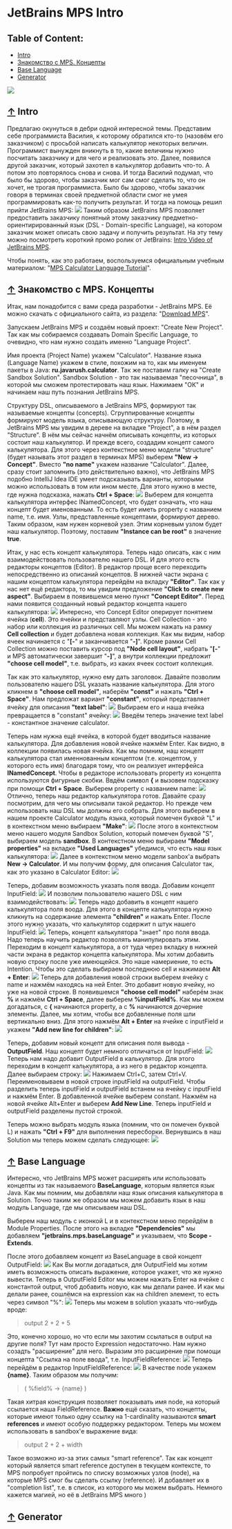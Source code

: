 # <a name="Home"></a> JetBrains MPS Intro

## Table of Content:
- [Intro](#intro)
- [Знакомство с MPS. Концепты](#concepts)
- [Base Language](#base)
- [Generator](#generator)

![](./img/DSL_logo.png)
## [↑](#Home) <a name="intro"></a> Intro
Предлагаю окунуться в дебри одной интересной темы. Представим себе программиста Василия, к которому обратился кто-то (назовём его заказчиком) с просьбой написать калькулятор некоторых величин. Программист вынужден вникнуть в то, какие величины нужно посчитать заказчику и для чего и реализовать это. Далее, появился другой заказчик, который захотел в калькулятор добавить что-то. А потом это повторялось снова и снова. И тогда Василий подумал, что было бы здорово, чтобы заказчик мог сам смог сделать то, что он хочет, не трогая программиста. Было бы здорово, чтобы заказчик говоря в терминах своей предметной области смог не умея программировать как-то получить результат. И тогда на помощь решил прийти JetBrains MPS:
![](./img/MPS_aim.png)
Таким образом JetBrains MPS позволяет предоставить заказчику понятный этому заказчику предметно-ориентирированный язык (DSL - Domain-specific Language), на котором заказчик может описать свою задачу и получить результат. На эту тему можно посмотреть короткий промо ролик от JetBrains: [Intro Video of JetBrains MPS](https://www.youtube.com/watch?v=1yQ5kj6svRM).

Чтобы понять, как это работаем, воспользуемся официальным учебным материалом:
"[MPS Calculator Language Tutorial](https://www.jetbrains.com/help/mps/mps-calculator-language-tutorial.html)".

## [↑](#Home) <a name="concepts"></a> Знакомство с MPS. Концепты
Итак, нам понадобится с вами среда разработки - JetBrains MPS. Её можно скачать с официального сайта, из раздела: "[Download MPS](https://www.jetbrains.com/mps/download/#section=windows)".

Запускаем JetBrains MPS и создаём новый проект: "Create New Project".
Так как мы собираемся создавать Domain Specific Language, то очевидно, что нам нужно создать именно "Language Project".

Имя проекта (Project Name) укажем "Calculator". Название языка (Language Name) укажем в стиле, похожим на то, как мы именуем пакеты в Java: **ru.javarush.calculator**. Так же поставим галку на "Create Sandbox Solution". Sandbox Solution - это так называемая "песочница", в которой мы сможем протестировать наш язык. Нажимаем "ОК" и начинаем наш путь познания JetBrains MPS.

Структуру DSL, описываемого в JetBrains MPS, формируют так называемые концепты (concepts). Сгруппированные концепты формируют модель языка, описывающую структуру. Поэтому, в JetBrains MPS мы увидим в дереве на вкладке "Project", а в нём раздел "Structure".
В нём мы сейчас начнём описывать концепты, из которых состоит наш калькулятор.
И прежде всего, создадим концепт самого калькулятора. Для этого через контекстное меню модели "structure" (будет называть этот раздел в терминах MPS) выберем **"New → Concept"**.
Вместо **"no name"** укажем название "Calculator".
Далее, сразу стоит запомнить (это действительно важно), что JetBrains MPS подобно IntelliJ Idea IDE умеет подсказывать варианты, которыми можно использовать в том или ином месте. Для этого нужно в месте, где нужна подсказка, нажать **Ctrl + Space**:
![](./img/ConceptInterfaceHint.png)
Выберем для концепта калькулятора интерфес INamedConcept, что будет означать, что наш концепт будет именованным. То есть будет иметь property с названием name, т.е. имя.
Узлы, представленные концептами, формируют дерево. Таким образом, нам нужен корневой узел. Этим корневым узлом будет наш калькулятор. Поэтому, поставим **"Instance can be root"** в значение **true**.

Итак, у нас есть концепт калькулятора. Теперь надо описать, как с ним взаимодействовать пользователю нашего DSL. И для этого есть редакторы концептов (Editor). В редактор проще всего переходить непосредственно из описаний концептов. В нижней части экрана с нашим концептом калькулятора перейдём на вкладку **"Editor"**. Так как у нас нет ещё редактора, то мы увидим предложение **"Click to create new aspect"**. Выбираем в появившемся меню пункт **"Concept Editor"**. Перед нами появится созданный новый редактор концепта нашего калькулятора:
![](./img/ConceptEditor.png)
Интересно, что Concept Editor оперирует понятием ячейка (**cell**). Это ячейки и представляют узлы. Cell Collection - это набор или коллекция из различных cell.
Мы можем нажать на рамку **Cell collection** и будет добавлена новая коллекция. Как мы видим, набор ячеек начинается с "**[-**" и заканчивается "**-]**". Кроме рамки Cell Collection можно поставить курсор под **"Node cell layout"**, набрать "**[-**" и MPS автоматически завершит "**-]**", а внутри коллекции предложит **"choose cell model"**, т.е. выбрать, из каких ячеек состоит коллекция.

Так как это калькулятор, нужно ему дать заголовок. Давайте позволим пользователю нашего DSL указать название калькулятора. Для этого кликнем в **"choose cell model"**, наберём **"const"** и нажать **"Ctrl + Space"**. Нам предложат вариант **"constant"**, который представляет ячейку для описания **"text label"**:
![](./img/ConstantTextLabel.png)
Выбираем его и наша ячейка превращается в "constant" ячейку:
![](./img/ConstantCell.png)
Введём теперь значение text label - константное значение calculator.

Теперь нам нужна ещё ячейка, в которой будет вводиться название калькулятора. Для добавления новой ячейке нажмём Enter. Как видно, в коллекции появилась новая ячейка.
Как мы помним, наш концепт калькулятора стал именнованным концептом (т.е. концептом, у которого есть имя) благодаря тому, что он реализует интерфейса **INamedConcept**.
Чтобы в редакторе использовать property из концепта используются фигурные скобки. Ввдём символ **{** и вызовем подсказку при помощи **Ctrl + Space**. Выберем property с названием name:
![](./img/ConceptProperty.png)
Отлично, теперь наш редактор калькулятора готов. Давайте сразу посмотрим, для чего мы описывали такой редактор. Но прежде чем использовать наш DSL мы должны его собрать. Для этого выберем в нашем проекте Calculator модуль языка, который помечен буквой "L" и в контекстном меню выбираем **"Make"**:
![](./img/MakeLanguage.png)
После этого в контекстном меню нашего модуля Sandbox Solution, который помечен буквой "S", выбираем модель **sandbox**.
В контекстном меню выбираем **"Model properties"** на вкладке **"Used Languages"** убедимся, что есть наш язык калькулятора:
![](./img/AddCalculatorLanguage.png)
Далее в контекстном меню модели sanbox'а выбрать **New → Calculator**.
И мы получим форму, для описания Calculator так, как это указано в Calculator Editor:
![](./img/CalculatorFirstSolution.png)

Теперь, добавим возможность указать поля ввода. Добавим концепт InputField:
![](./img/InputFieldConcept.png)
И позволим пользователю нашего DSL с ним взаимодействовать:
![](./img/InputFieldEditor.png)
Теперь надо добавить в концепт нашего калькулятора поля воода. Для этого в концепте калькулятора нужно кликнуть на содержание элемента **"children"** и нажать Enter.
После этого нужно указать, что калькулятор содержит n штук нашего InputField:
![](./img/CalculatorInputField.png)
Теперь, концепт калькулятора "знает" про поля ввода. Надо теперь научить редактор позволять манипулировать этим. Переходим в концепт калькулятора, а от туда через вкладку в нижней части экрана в редактор концепта калькулятора.
Мы хотим добавить новую строку после уже имеющейся. Это наше намериение, то есть Intention. Чтобы это сделать выбираем последнюю cell и нажимаем **Alt + Enter**:
![](./img/CalculatorEditorIntention.png)
Теперь для добавления новой строки выберем ячейку с name и нажмём находясь на ней Enter. Это добавит новую ячейку, но уже на новой строке.
В появившемся **"choose cell model"** наберём знак **%** и нажмём **Ctrl + Space**, далее выберем **%inputField%**. Как мы можем догадаться, с **{** начинаются property, а с **%** начинаются дочерние элементы.
Далее, мы хотим, чтобы все добавленные поля шли вертикально вниз. Для этого нажмём **Alt + Enter** на ячейке с inputField и укажем **"Add new line for children"**:
![](./img/NewLineForChildren.png)

Теперь, добавим новый концепт для описания поля вывода - **OutputField**.
Наш концепт будет немного отличаться от InputField:
![](./img/InputOutputFields.png)
Теперь нам надо добавит OutputField в калькулятор. Для этого переходим в концепт калькулятора, а из него в редактор концепта.
Далее выбираем строку:
![](./img/SelectRow.png)
Нажимаем Ctrl+C, затем Ctrl+V. Переименовываем в новой строке inputField на outputField.
Чтобы разделить теперь inputField и outputField встанем на ячейку с inputField и нажмём Enter. В добавленной ячейке выберем constant. Нажмём на новой ячейке Alt+Enter и выберем **Add New Line**. Теперь inputField и outputField разделены пустой строкой.

Теперь можно выбрать модуль языка (помним, что он помечен буквой L) и нажать **"Ctrl + F9"** для выполнения пересборки.
Вернувшись в наш Solution мы теперь можем сделать следующее:
![](./img/SolutionResult.png)

## [↑](#Home) <a name="base"></a> Base Language
Интересно, что JetBrains MPS может расширять или использовать концепты из так называемого **BaseLanguage**, которым является язык Java.
Как мы помним, мы добавляли наш язык описания калькулятора в Solution. Точно таким же образом мы можем добавить язык в наш модуль Language, где мы описываем наш DSL.

Выберем наш модуль с иконкой L и в контекстном меню перейдём в Module Properties.
После этого на вкладке **"Dependencies"** мы добавляем **"jetbrains.mps.baseLanguage"** и указываем, что **Scope - Extends**.

После этого добавляем концепт из BaseLanguage в свой концепт OutputField:
![](./img/ExpressionConcept.png)
Как Вы могли догадаться, для OutputField мы хотим иметь возможность описать выражение, которое укажет, что же нужно вывести.
Теперь в OutputField Editor мы можем нажать Enter на ячейке с константой output, чтоб добавить новую, как мы делали ранее. И как мы делали ранее, сошлёмся на expression как на children элемент, то есть через символ "%":
![](./img/OutputFieldExpression.png)
Теперь мы можем в solution указать что-нибудь вроде:
> output 2 + 2 + 5

Это, конечно хорошо, но что если мы захотим ссылаться в output на другие поля? Тут нам просто Expression недостаточно. Нам нужно созадть "расширение" для него. Выразим это расширение при помощи концепта "Ссылка на поле ввода", т.е. InputFieldReference:
![](./img/InputFieldReference.png)
Теперь перейдём в редактор InputFieldReference:
![](./img/FieldReferenceLink.png)
В качестве node укажем **{name}**. Таким образом мы получим:
> ( %field% -> {name} )

Такая хитрая конструкция позволяет показывать имя node, на который ссылается наша FieldReference.
**Важно** ещё сказать, что концепты, которые имеют только одну ссылку на 1-cardinality называются **smart references** и имеют особую поддержку редактором.
Теперь мы можем использовать в sandbox'е выражение вида:
> output 2 + 2 + width

Такое возможно из-за этих самых "smart reference". Так как концепт который является smart reference доступен в текущем контексте, то MPS попробует пройтись по списку возможных узлов (node), на которые MPS смог бы сделать ссылку (reference). И добавляет их в "completion list", т.е. в список, из которого мы можем выбрать. Немного кажется магией, но её в JetBrains MPS много )

## [↑](#Home) <a name="generator"></a> Generator

